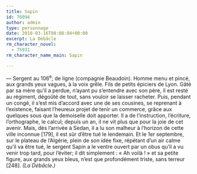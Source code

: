 ```yaml
---
title: Sapin
id: 76094
author: admin
type: personnage
date: 2010-03-16T08:08:04+00:00
excerpt: La Débâcle
rm_character_novel:
  - 75931
rm_character_name_main: Sapin

---
```

— Sergent au 106<sup>e</sup>; de ligne (compagnie Beaudoin). Homme menu et pincé, aux grands yeux vagues, à la voix grêle. Fils de petits épiciers de Lyon. Gâté par sa mère qu&rsquo;il a perdue, n&rsquo;ayant pu s&rsquo;entendre avec son père, il est resté au régiment, dégoûté de tout, sans vouloir se laisser racheter. Puis, pendant un congé, il s&rsquo;est mis d&rsquo;accord avec une de ses cousines, se reprenant à l&rsquo;existence, faisant l&rsquo;heureux projet de tenir un commerce, grâce aux quelques sous que la demoiselle doit apporter. Il a de l&rsquo;instruction, l&rsquo;écriture, l&rsquo;orthographe, le calcul; depuis un an, il ne vit plus que pour la joie de cet avenir. Mais, dès l&rsquo;arrivée à Sedan, il a lu son malheur à l&rsquo;horizon de cette ville inconnue [179], il est sûr d&rsquo;être tué le lendemain. Et le 1er septembre, sur le plateau de l&rsquo;Algérie, plein de son idée fixe, répétant d&rsquo;un air calme qu&rsquo;il va être tué, le sergent Sapin a le ventre ouvert par un obus qu&rsquo;il a vu venir trop tard, pour l&rsquo;éviter; il dit simplement : « Ah voilà ! » et sa petite figure, aux grands yeux bleus, n&rsquo;est que profondément triste, sans terreur [248]. _(La Débâcle.)_